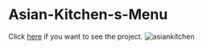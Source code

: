 # Asian-Kitchen-s-Menu
Click [here](https://codepen.io/xEfeHD/full/LYQMGwx) if you want to see the project.
![asiankitchen](https://user-images.githubusercontent.com/72257075/173244544-6a4d8725-6328-449e-b830-2880d514e038.png)
